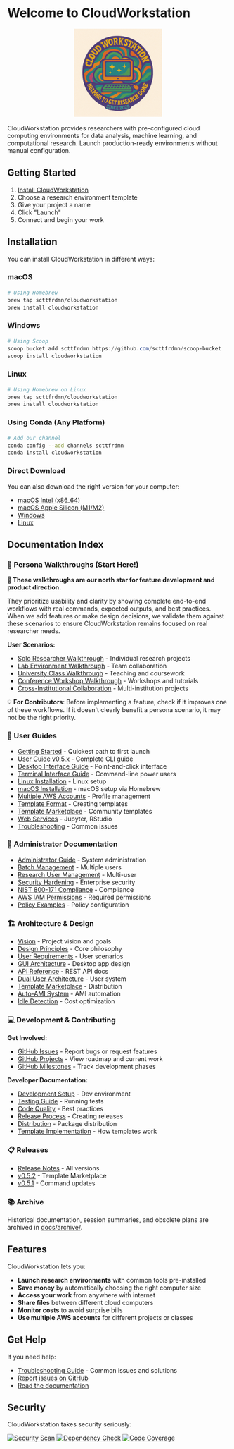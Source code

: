 # Welcome to CloudWorkstation

<p align="center">
  <img src="images/cloudworkstation.png" alt="CloudWorkstation Logo" width="200">
</p>

CloudWorkstation provides researchers with pre-configured cloud computing environments for data analysis, machine learning, and computational research. Launch production-ready environments without manual configuration.

## Getting Started

1. [Install CloudWorkstation](#installation)
2. Choose a research environment template
3. Give your project a name
4. Click "Launch"
5. Connect and begin your work

## Installation

You can install CloudWorkstation in different ways:

### macOS

```bash
# Using Homebrew
brew tap scttfrdmn/cloudworkstation
brew install cloudworkstation
```

### Windows

```powershell
# Using Scoop
scoop bucket add scttfrdmn https://github.com/scttfrdmn/scoop-bucket
scoop install cloudworkstation
```

### Linux

```bash
# Using Homebrew on Linux
brew tap scttfrdmn/cloudworkstation
brew install cloudworkstation
```

### Using Conda (Any Platform)

```bash
# Add our channel
conda config --add channels scttfrdmn
conda install cloudworkstation
```

### Direct Download

You can also download the right version for your computer:

- [macOS Intel (x86_64)](https://github.com/scttfrdmn/cloudworkstation/releases/latest/download/cloudworkstation-darwin-amd64.tar.gz)
- [macOS Apple Silicon (M1/M2)](https://github.com/scttfrdmn/cloudworkstation/releases/latest/download/cloudworkstation-darwin-arm64.tar.gz)
- [Windows](https://github.com/scttfrdmn/cloudworkstation/releases/latest/download/cloudworkstation-windows-amd64.zip)
- [Linux](https://github.com/scttfrdmn/cloudworkstation/releases/latest/download/cloudworkstation-linux-amd64.tar.gz)

## Documentation Index

### 👥 Persona Walkthroughs (Start Here!)

**🎯 These walkthroughs are our north star for feature development and product direction.**

They prioritize usability and clarity by showing complete end-to-end workflows with real commands, expected outputs, and best practices. When we add features or make design decisions, we validate them against these scenarios to ensure CloudWorkstation remains focused on real researcher needs.

**User Scenarios:**

- [Solo Researcher Walkthrough](USER_SCENARIOS/01_SOLO_RESEARCHER_WALKTHROUGH.md) - Individual research projects
- [Lab Environment Walkthrough](USER_SCENARIOS/02_LAB_ENVIRONMENT_WALKTHROUGH.md) - Team collaboration
- [University Class Walkthrough](USER_SCENARIOS/03_UNIVERSITY_CLASS_WALKTHROUGH.md) - Teaching and coursework
- [Conference Workshop Walkthrough](USER_SCENARIOS/04_CONFERENCE_WORKSHOP_WALKTHROUGH.md) - Workshops and tutorials
- [Cross-Institutional Collaboration](USER_SCENARIOS/05_CROSS_INSTITUTIONAL_COLLABORATION_WALKTHROUGH.md) - Multi-institution projects

💡 **For Contributors**: Before implementing a feature, check if it improves one of these workflows. If it doesn't clearly benefit a persona scenario, it may not be the right priority.

### 🚀 User Guides

- [Getting Started](user-guides/ZERO_SETUP_GUIDE.md) - Quickest path to first launch
- [User Guide v0.5.x](user-guides/USER_GUIDE_v0.5.x.md) - Complete CLI guide
- [Desktop Interface Guide](user-guides/GUI_USER_GUIDE.md) - Point-and-click interface
- [Terminal Interface Guide](user-guides/TUI_USER_GUIDE.md) - Command-line power users
- [Linux Installation](user-guides/LINUX_INSTALLATION.md) - Linux setup
- [macOS Installation](user-guides/MACOS_INSTALLATION.md) - macOS setup via Homebrew
- [Multiple AWS Accounts](user-guides/MULTI_PROFILE_GUIDE.md) - Profile management
- [Template Format](user-guides/TEMPLATE_FORMAT.md) - Creating templates
- [Template Marketplace](user-guides/TEMPLATE_MARKETPLACE_USER_GUIDE.md) - Community templates
- [Web Services](user-guides/WEB_SERVICES_INTEGRATION_GUIDE.md) - Jupyter, RStudio
- [Troubleshooting](user-guides/TROUBLESHOOTING.md) - Common issues

### 🔧 Administrator Documentation

- [Administrator Guide](admin-guides/ADMINISTRATOR_GUIDE.md) - System administration
- [Batch Management](admin-guides/BATCH_INVITATION_GUIDE.md) - Multiple users
- [Research User Management](admin-guides/RESEARCH_USER_MANAGEMENT_GUIDE.md) - Multi-user
- [Security Hardening](admin-guides/SECURITY_HARDENING_GUIDE.md) - Enterprise security
- [NIST 800-171 Compliance](admin-guides/NIST_800_171_COMPLIANCE.md) - Compliance
- [AWS IAM Permissions](admin-guides/AWS_IAM_PERMISSIONS.md) - Required permissions
- [Policy Examples](admin-guides/BASIC_POLICY_EXAMPLES.md) - Policy configuration

### 🏗️ Architecture & Design

- [Vision](VISION.md) - Project vision and goals
- [Design Principles](DESIGN_PRINCIPLES.md) - Core philosophy
- [User Requirements](USER_REQUIREMENTS.md) - User scenarios
- [GUI Architecture](architecture/GUI_ARCHITECTURE.md) - Desktop app design
- [API Reference](architecture/DAEMON_API_REFERENCE.md) - REST API docs
- [Dual User Architecture](architecture/DUAL_USER_ARCHITECTURE.md) - User system
- [Template Marketplace](architecture/TEMPLATE_MARKETPLACE_ARCHITECTURE.md) - Distribution
- [Auto-AMI System](architecture/AUTO_AMI_SYSTEM.md) - AMI automation
- [Idle Detection](architecture/IDLE_DETECTION.md) - Cost optimization

### 💻 Development & Contributing

**Get Involved:**
- [GitHub Issues](https://github.com/scttfrdmn/cloudworkstation/issues) - Report bugs or request features
- [GitHub Projects](https://github.com/scttfrdmn/cloudworkstation/projects) - View roadmap and current work
- [GitHub Milestones](https://github.com/scttfrdmn/cloudworkstation/milestones) - Track development phases

**Developer Documentation:**
- [Development Setup](development/DEVELOPMENT_SETUP.md) - Dev environment
- [Testing Guide](development/TESTING.md) - Running tests
- [Code Quality](development/CODE_QUALITY_BEST_PRACTICES.md) - Best practices
- [Release Process](development/RELEASE_PROCESS.md) - Creating releases
- [Distribution](development/DISTRIBUTION.md) - Package distribution
- [Template Implementation](development/TEMPLATE_SYSTEM_IMPLEMENTATION.md) - How templates work

### 📋 Releases

- [Release Notes](releases/RELEASE_NOTES.md) - All versions
- [v0.5.2](releases/RELEASE_NOTES_v0.5.2.md) - Template Marketplace
- [v0.5.1](releases/RELEASE_NOTES_v0.5.1.md) - Command updates

### 📚 Archive

Historical documentation, session summaries, and obsolete plans are archived in [docs/archive/](archive/README.md).

## Features

CloudWorkstation lets you:

- **Launch research environments** with common tools pre-installed
- **Save money** by automatically choosing the right computer size
- **Access your work** from anywhere with internet
- **Share files** between different cloud computers
- **Monitor costs** to avoid surprise bills
- **Use multiple AWS accounts** for different projects or classes

## Get Help

If you need help:

- [Troubleshooting Guide](TROUBLESHOOTING.md) - Common issues and solutions
- [Report issues on GitHub](https://github.com/scttfrdmn/cloudworkstation/issues)
- [Read the documentation](https://cloudworkstation.io/docs)

## Security

CloudWorkstation takes security seriously:

[![Security Scan](https://img.shields.io/badge/Security%20Scan-Passing-brightgreen)](https://github.com/scttfrdmn/cloudworkstation/actions)
[![Dependency Check](https://img.shields.io/badge/Dependencies-No%20Known%20Vulnerabilities-brightgreen)](https://github.com/scttfrdmn/cloudworkstation/actions)
[![Code Coverage](https://img.shields.io/badge/Code%20Coverage-87%25-brightgreen)](https://github.com/scttfrdmn/cloudworkstation/actions)